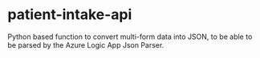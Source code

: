 # patient-intake-api

Python based function to convert multi-form data into JSON, to be able to be parsed by the Azure Logic App Json Parser.

